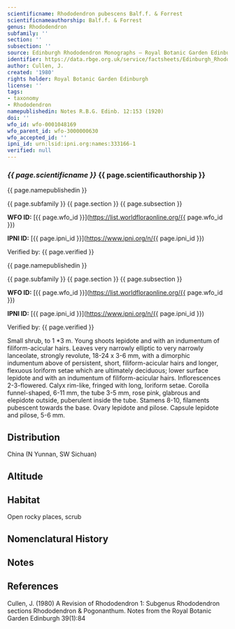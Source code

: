 ```yaml
---
scientificname: Rhododendron pubescens Balf.f. & Forrest
scientificnameauthorship: Balf.f. & Forrest
genus: Rhododendron
subfamily: ''
section: ''
subsection: ''
source: Edinburgh Rhododendron Monographs – Royal Botanic Garden Edinburgh
identifier: https://data.rbge.org.uk/service/factsheets/Edinburgh_Rhododendron_Monographs.xhtml
author: Cullen, J.
created: '1980'
rights holder: Royal Botanic Garden Edinburgh
license: ''
tags:
- taxonomy
- Rhododendron
namepublishedin: Notes R.B.G. Edinb. 12:153 (1920)
doi: ''
wfo_id: wfo-0001048169
wfo_parent_id: wfo-3000000630
wfo_accepted_id: ''
ipni_id: urn:lsid:ipni.org:names:333166-1
verified: null
---
```

### _{{ page.scientificname }}_ {{ page.scientificauthorship }}
 {{ page.namepublishedin }}

{{ page.subfamily }} {{ page.section }} {{ page.subsection }}

**WFO ID:** [{{ page.wfo_id }}](https://list.worldfloraonline.org/{{ page.wfo_id }})

**IPNI ID:** [{{ page.ipni_id }}](https://www.ipni.org/n/{{ page.ipni_id }})

Verified by: {{ page.verified }}

 {{ page.namepublishedin }}

{{ page.subfamily }} {{ page.section }} {{ page.subsection }}

**WFO ID:** [{{ page.wfo_id }}](https://list.worldfloraonline.org/{{ page.wfo_id }})

**IPNI ID:** [{{ page.ipni_id }}](https://www.ipni.org/n/{{ page.ipni_id }})

Verified by: {{ page.verified }}



Small shrub, to 1 *3 m. Young shoots lepidote and with an indumentum of filiform-acicular hairs. Leaves very narrowly elliptic to very narrowly lanceolate, strongly revolute, 18-24 x 3-6 mm, with a dimorphic indumentum above of persistent, short, filiform-acicular hairs and longer, flexuous loriform setae which are ultimately deciduous; lower surface lepidote and with an indumentum of filiform-acicular hairs. Inflorescences 2-3-flowered. Calyx rim-like, fringed with long, loriform setae. Corolla funnel-shaped, 6-11 mm, the tube 3-5 mm, rose pink, glabrous and elepidote outside, puberulent inside the tube. Stamens 8-10, filaments pubescent towards the base. Ovary lepidote and pilose. Capsule lepidote and pilose, 5-6 mm.

## Distribution
China (N Yunnan, SW Sichuan)

## Altitude


## Habitat
Open rocky places, scrub

## Nomenclatural History

                       
## Notes


## References

Cullen, J. (1980) A Revision of Rhododendron 1: Subgenus Rhododendron sections Rhododendron & Pogonanthum. Notes from the Royal Botanic Garden Edinburgh 39(1):84
